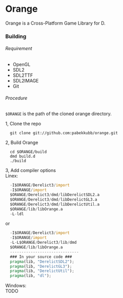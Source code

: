Orange
======

Orange is a Cross-Platform Game Library for D.

### Building

###### Requirement
* OpenGL
* SDL2
* SDL2TTF
* SDL2IMAGE
* Git

###### Procedure
`$ORANGE` is the path of the cloned orange directory.  

1, Clone the repo  
```
  git clone git://github.com:pabekkubb/orange.git
```
2, Build Orange   
```
  cd $ORANGE/build
  dmd build.d
  ./build
```
3, Add compiler options  
Linex:
```d
  -I$ORANGE/Derelict3/import
  -I$ORANGE/import
  $ORANGE/Derelict3/dmd/libDerelictSDL2.a
  $ORANGE/Derelict3/dmd/libDerelictGL3.a
  $ORANGE/Derelict3/dmd/libDerelictUtil.a
  $ORANGE/lib/libOrange.a
  -L-ldl
```
or
```d
  -I$ORANGE/Derelict3/import
  -I$ORANGE/import
  -L-L$ORANGE/Derelict3/lib/dmd
  $ORANGE/lib/libOrange.a  
  ------------------------------
  ### In your source code ###
  pragma(lib, "DerelictSDL2");
  pragma(lib, "DerelictGL3");
  pragma(lib, "DerelictUtil");
  pragma(lib, "dl");
```
Windows:  
TODO


